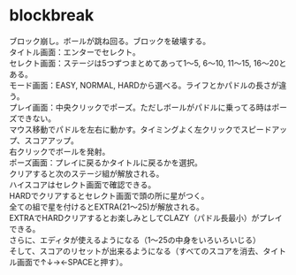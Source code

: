 # blockbreak
ブロック崩し。ボールが跳ね回る。ブロックを破壊する。  
タイトル画面：エンターでセレクト。  
セレクト画面：ステージは5つずつまとめてあって1～5, 6～10, 11～15, 16～20とある。  
モード画面：EASY, NORMAL, HARDから選べる。ライフとかパドルの長さが違う。  
プレイ画面：中央クリックでポーズ。ただしボールがパドルに乗ってる時はポーズできない。  
マウス移動でパドルを左右に動かす。タイミングよく左クリックでスピードアップ、スコアアップ。  
右クリックでボールを発射。  
ポーズ画面：プレイに戻るかタイトルに戻るかを選択。  
クリアすると次のステージ組が解放される。  
ハイスコアはセレクト画面で確認できる。  
HARDでクリアするとセレクト画面で頭の所に星がつく。  
全ての組で星を付けるとEXTRA(21～25)が解放される。  
EXTRAでHARDクリアするとお楽しみとしてCLAZY（パドル長最小）がプレイできる。  
さらに、エディタが使えるようになる（1～25の中身をいろいろいじる）  
そして、スコアのリセットが出来るようになる（すべてのスコアを消去、タイトル画面で↑↓→←SPACEと押す）。
